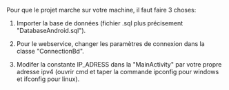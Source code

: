 Pour que le projet marche sur votre machine, il faut faire 3 choses:

1) Importer la base de données (fichier .sql plus précisement "DatabaseAndroid.sql").

2) Pour le webservice, changer les paramètres de connexion dans la classe "ConnectionBd".

3) Modifer la constante IP_ADRESS dans la "MainActivity" par votre propre adresse ipv4 (ouvrir cmd et taper la commande ipconfig pour windows et ifconfig pour linux).

